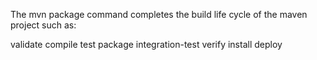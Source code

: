 The mvn package command completes the build life cycle of the maven project such as:

validate
compile
test
package
integration-test
verify
install
deploy
